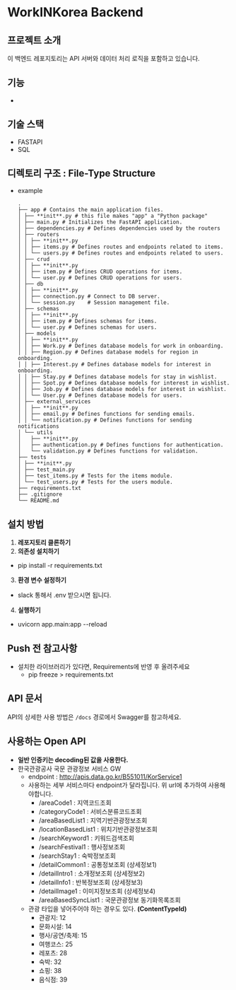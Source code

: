 # WorkINKorea Backend

## 프로젝트 소개

이 백엔드 레포지토리는 API 서버와 데이터 처리 로직을 포함하고 있습니다.

## 기능

-

## 기술 스택

- FASTAPI
- SQL

## 디렉토리 구조 : File-Type Structure

- example
  ```
  .
  ├── app # Contains the main application files.
  │ ├── **init**.py # this file makes "app" a "Python package"
  │ ├── main.py # Initializes the FastAPI application.
  │ ├── dependencies.py # Defines dependencies used by the routers
  │ ├── routers
  │ │ ├── **init**.py
  │ │ ├── items.py # Defines routes and endpoints related to items.
  │ │ └── users.py # Defines routes and endpoints related to users.
  │ ├── crud
  │ │ ├── **init**.py
  │ │ ├── item.py # Defines CRUD operations for items.
  │ │ └── user.py # Defines CRUD operations for users.
  │ ├── db
  │ │ ├── **init**.py
  │ │ ├── connection.py # Connect to DB server.
  │ │ └── session.py    # Session management file.
  │ ├── schemas
  │ │ ├── **init**.py
  │ │ ├── item.py # Defines schemas for items.
  │ │ └── user.py # Defines schemas for users.
  │ ├── models
  │ │ ├── **init**.py
  │ │ ├── Work.py # Defines database models for work in onboarding.
  │ │ ├── Region.py # Defines database models for region in onboarding.
  │ │ ├── Interest.py # Defines database models for interest in onboarding.
  │ │ ├── Stay.py # Defines database models for stay in wishlist.
  │ │ ├── Spot.py # Defines database models for interest in wishlist.
  │ │ ├── Job.py # Defines database models for interest in wishlist.
  │ │ └── User.py # Defines database models for users.
  │ ├── external_services
  │ │ ├── **init**.py
  │ │ ├── email.py # Defines functions for sending emails.
  │ │ └── notification.py # Defines functions for sending notifications
  │ └── utils
  │   ├── **init**.py
  │   ├── authentication.py # Defines functions for authentication.
  │   └── validation.py # Defines functions for validation.
  ├── tests
  │ ├── **init**.py
  │ ├── test_main.py
  │ ├── test_items.py # Tests for the items module.
  │ └── test_users.py # Tests for the users module.
  ├── requirements.txt
  ├── .gitignore
  └── README.md
  ```

## 설치 방법

1. **레포지토리 클론하기**
2. **의존성 설치하기**

- pip install -r requirements.txt

3. **환경 변수 설정하기**

- slack 통해서 .env 받으시면 됩니다.

4. **실행하기**

- uvicorn app.main:app --reload

## Push 전 참고사항

- 설치한 라이브러리가 있다면, Requirements에 반영 후 올려주세요
  - pip freeze > requirements.txt

## API 문서

API의 상세한 사용 방법은 `/docs` 경로에서 Swagger를 참고하세요.

## 사용하는 Open API

- **일반 인증키는 decoding된 값을 사용한다.**
- 한국관광공사 국문 관광정보 서비스 GW
  - endpoint : http://apis.data.go.kr/B551011/KorService1
  - 사용하는 세부 서비스마다 endpoint가 달라집니다. 위 url에 추가하여 사용해야합니다.
    - /areaCode1 : 지역코드조회
    - /categoryCode1 : 서비스분류코드조회
    - /areaBasedList1 : 지역기반관광정보조회
    - /locationBasedList1 : 위치기반관광정보조회
    - /searchKeyword1 : 키워드검색조회
    - /searchFestival1 : 행사정보조회
    - /searchStay1 : 숙박정보조회
    - /detailCommon1 : 공통정보조회 (상세정보1)
    - /detailIntro1 : 소개정보조회 (상세정보2)
    - /detailInfo1 : 반복정보조회 (상세정보3)
    - /detailImage1 : 이미지정보조회 (상세정보4)
    - /areaBasedSyncList1 : 국문관광정보 동기화목록조회
  - 관광 타입을 넣어주어야 하는 경우도 있다. **(ContentTypeId)**
    - 관광지: 12
    - 문화시설: 14
    - 행사/공연/축제: 15
    - 여행코스: 25
    - 레포츠: 28
    - 숙박: 32
    - 쇼핑: 38
    - 음식점: 39
